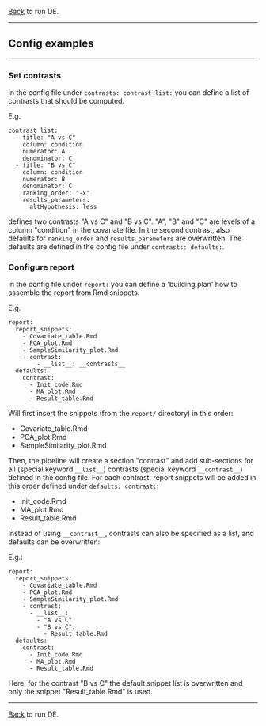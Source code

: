 [Back](../run_DE.md) to run DE.

---

Config examples
---------------

---

### Set contrasts

In the config file under `contrasts: contrast_list:` you can define a list of contrasts that should be computed.

E.g.

```
contrast_list:
  - title: "A vs C"
    column: condition
    numerator: A
    denominator: C
  - title: "B vs C"
    column: condition
    numerator: B
    denominator: C
    ranking_order: "-x"
    results_parameters:
      altHypothesis: less
```

defines two contrasts "A vs C" and "B vs C".
"A", "B" and "C" are levels of a column "condition" in the covariate file.
In the second contrast, also defaults for `ranking_order` and `results_parameters` are overwritten.
The defaults are defined in the config file under `contrasts: defaults:`.

### Configure report

In the config file under `report:` you can define a 'building plan' how to assemble the report from Rmd snippets.

E.g.

```
report:
  report_snippets:
    - Covariate_table.Rmd
    - PCA_plot.Rmd
    - SampleSimilarity_plot.Rmd
    - contrast:
        - __list__: __contrasts__
  defaults:
    contrast:
      - Init_code.Rmd
      - MA_plot.Rmd
      - Result_table.Rmd
```

Will first insert the snippets (from the `report/` directory) in this order:

- Covariate_table.Rmd
- PCA_plot.Rmd
- SampleSimilarity_plot.Rmd

Then, the pipeline will create a section "contrast" and add sub-sections for all (special keyword `__list__`) contrasts (special keyword `__contrast__`) defined in the config file.
For each contrast, report snippets will be added in this order defined under `defaults: contrast:`:

- Init_code.Rmd
- MA_plot.Rmd
- Result_table.Rmd

Instead of using `__contrast__`, contrasts can also be specified as a list, and defaults can be overwritten:

E.g.:

```
report:
  report_snippets:
    - Covariate_table.Rmd
    - PCA_plot.Rmd
    - SampleSimilarity_plot.Rmd
    - contrast:
      - __list__:
        - "A vs C"
        - "B vs C":
          - Result_table.Rmd
  defaults:
    contrast:
      - Init_code.Rmd
      - MA_plot.Rmd
      - Result_table.Rmd
```

Here, for the contrast "B vs C" the default snippet list is overwritten and only the snippet "Result_table.Rmd" is used.

---

[Back](../run_DE.md) to run DE.